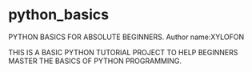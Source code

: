 # python_basics
PYTHON BASICS FOR ABSOLUTE BEGINNERS.
Author name:XYLOFON 

THIS IS A BASIC  PYTHON TUTORIAL PROJECT
TO HELP BEGINNERS MASTER THE BASICS OF PYTHON PROGRAMMING.




